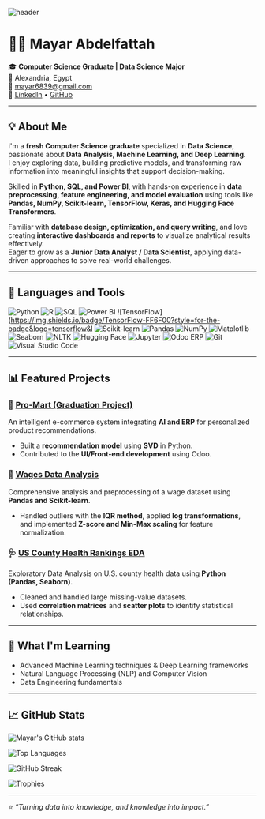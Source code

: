 <!-- Header Banner -->
![header](https://capsule-render.vercel.app/api?type=wave&color=0:CFA2FF,100:E0BBFF&height=200&section=header&text=Hi%20I'm%20Mayar%20Abdelfattah%20👋&fontSize=35&fontColor=ffffff)

# 👩‍💻 Mayar Abdelfattah

🎓 **Computer Science Graduate | Data Science Major**  
📍 Alexandria, Egypt  
📧 [mayar6839@gmail.com](mailto:mayar6839@gmail.com)  
🔗 [LinkedIn](https://www.linkedin.com/in/mayar-abdelfattah) • [GitHub](https://github.com/MayarAbdelfattah)

---

## 💡 About Me  

I'm a **fresh Computer Science graduate** specialized in **Data Science**, passionate about **Data Analysis, Machine Learning, and Deep Learning**.  
I enjoy exploring data, building predictive models, and transforming raw information into meaningful insights that support decision-making.  

Skilled in **Python, SQL, and Power BI**, with hands-on experience in **data preprocessing, feature engineering, and model evaluation** using tools like **Pandas, NumPy, Scikit-learn, TensorFlow, Keras, and Hugging Face Transformers**.  

Familiar with **database design, optimization, and query writing**, and love creating **interactive dashboards and reports** to visualize analytical results effectively.  
Eager to grow as a **Junior Data Analyst / Data Scientist**, applying data-driven approaches to solve real-world challenges.  

---

## 🧰 Languages and Tools  

![Python](https://img.shields.io/badge/Python-3776AB?style=for-the-badge&logo=python&logoColor=white)
![R](https://img.shields.io/badge/R-276DC3?style=for-the-badge&logo=r&logoColor=white)
![SQL](https://img.shields.io/badge/SQL-4479A1?style=for-the-badge&logo=postgresql&logoColor=white)
![Power BI](https://img.shields.io/badge/Power%20BI-F2C811?style=for-the-badge&logo=powerbi&logoColor=black)
![TensorFlow](https://img.shields.io/badge/TensorFlow-FF6F00?style=for-the-badge&logo=tensorflow&l
![Scikit-learn](https://img.shields.io/badge/Scikit--learn-F7931E?style=for-the-badge&logo=scikit-learn&logoColor=white)
![Pandas](https://img.shields.io/badge/Pandas-150458?style=for-the-badge&logo=pandas&logoColor=white)
![NumPy](https://img.shields.io/badge/NumPy-013243?style=for-the-badge&logo=numpy&logoColor=white)
![Matplotlib](https://img.shields.io/badge/Matplotlib-11557C?style=for-the-badge&logo=plotly&logoColor=white)
![Seaborn](https://img.shields.io/badge/Seaborn-9ECAE1?style=for-the-badge&logo=python&logoColor=white)
![NLTK](https://img.shields.io/badge/NLTK-85C1E9?style=for-the-badge&logo=python&logoColor=white)
![Hugging Face](https://img.shields.io/badge/Hugging%20Face-FFD700?style=for-the-badge&logo=huggingface&logoColor=black)
![Jupyter](https://img.shields.io/badge/Jupyter-F37626?style=for-the-badge&logo=jupyter&logoColor=white)
![Odoo ERP](https://img.shields.io/badge/Odoo-714B67?style=for-the-badge&logo=odoo&logoColor=white)
![Git](https://img.shields.io/badge/Git-F05032?style=for-the-badge&logo=git&logoColor=white)
![Visual Studio Code](https://img.shields.io/badge/VS%20Code-0078D7?style=for-the-badge&logo=visualstudiocode&logoColor=white)

---

## 📊 Featured Projects  

### 🛒 [Pro-Mart (Graduation Project)](https://github.com/MayarAbdelfattah/ProMart)
An intelligent e-commerce system integrating **AI and ERP** for personalized product recommendations.  
- Built a **recommendation model** using **SVD** in Python.  
- Contributed to the **UI/Front-end development** using Odoo.  

### 💼 [Wages Data Analysis](https://github.com/MayarAbdelfattah/Wages-Data-Analysis)
Comprehensive analysis and preprocessing of a wage dataset using **Pandas and Scikit-learn**.  
- Handled outliers with the **IQR method**, applied **log transformations**,  
  and implemented **Z-score and Min-Max scaling** for feature normalization.  

### 🩺 [US County Health Rankings EDA](https://github.com/MayarAbdelfattah/EDA-Project)
Exploratory Data Analysis on U.S. county health data using **Python (Pandas, Seaborn)**.  
- Cleaned and handled large missing-value datasets.  
- Used **correlation matrices** and **scatter plots** to identify statistical relationships.  

---

## 🧠 What I'm Learning  

- Advanced Machine Learning techniques & Deep Learning frameworks  
- Natural Language Processing (NLP) and Computer Vision  
- Data Engineering fundamentals  

---

## 📈 GitHub Stats  

![Mayar's GitHub stats](https://github-readme-stats.vercel.app/api?username=MayarAbdelfattah&show_icons=true&theme=tokyonight)

![Top Languages](https://github-readme-stats.vercel.app/api/top-langs/?username=MayarAbdelfattah&layout=compact&theme=tokyonight)

![GitHub Streak](https://github-readme-streak-stats.herokuapp.com/?user=MayarAbdelfattah&theme=tokyonight)

![Trophies](https://github-profile-trophy.vercel.app/?username=MayarAbdelfattah&theme=onedark)

---

⭐ *“Turning data into knowledge, and knowledge into impact.”*
